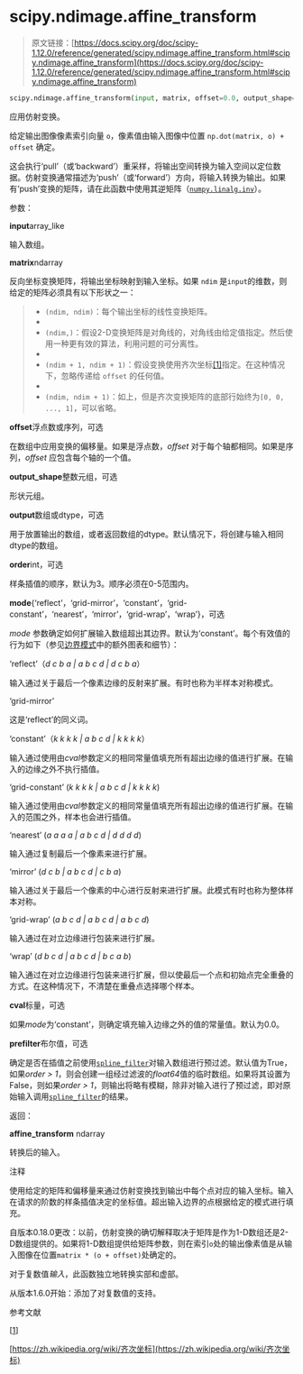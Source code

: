 # scipy.ndimage.affine_transform

> 原文链接：[https://docs.scipy.org/doc/scipy-1.12.0/reference/generated/scipy.ndimage.affine_transform.html#scipy.ndimage.affine_transform](https://docs.scipy.org/doc/scipy-1.12.0/reference/generated/scipy.ndimage.affine_transform.html#scipy.ndimage.affine_transform)

```py
scipy.ndimage.affine_transform(input, matrix, offset=0.0, output_shape=None, output=None, order=3, mode='constant', cval=0.0, prefilter=True)
```

应用仿射变换。

给定输出图像像素索引向量 `o`，像素值由输入图像中位置 `np.dot(matrix, o) + offset` 确定。

这会执行‘pull’（或‘backward’）重采样，将输出空间转换为输入空间以定位数据。仿射变换通常描述为‘push’（或‘forward’）方向，将输入转换为输出。如果有‘push’变换的矩阵，请在此函数中使用其逆矩阵（[`numpy.linalg.inv`](https://numpy.org/devdocs/reference/generated/numpy.linalg.inv.html#numpy.linalg.inv "(in NumPy v2.0.dev0)")）。

参数：

**input**array_like

输入数组。

**matrix**ndarray

反向坐标变换矩阵，将输出坐标映射到输入坐标。如果 `ndim` 是`input`的维数，则给定的矩阵必须具有以下形状之一：

> +   `(ndim, ndim)`：每个输出坐标的线性变换矩阵。
> +   
> +   `(ndim,)`：假设2-D变换矩阵是对角线的，对角线由给定值指定。然后使用一种更有效的算法，利用问题的可分离性。
> +   
> +   `(ndim + 1, ndim + 1)`：假设变换使用齐次坐标[[1]](#rd28fdca2bce5-1)指定。在这种情况下，忽略传递给 `offset` 的任何值。
> +   
> +   `(ndim, ndim + 1)`：如上，但是齐次变换矩阵的底部行始终为`[0, 0, ..., 1]`，可以省略。

**offset**浮点数或序列，可选

在数组中应用变换的偏移量。如果是浮点数，*offset* 对于每个轴都相同。如果是序列，*offset* 应包含每个轴的一个值。

**output_shape**整数元组，可选

形状元组。

**output**数组或dtype，可选

用于放置输出的数组，或者返回数组的dtype。默认情况下，将创建与输入相同dtype的数组。

**order**int，可选

样条插值的顺序，默认为3。顺序必须在0-5范围内。

**mode**{‘reflect’，‘grid-mirror’，‘constant’，‘grid-constant’，‘nearest’，‘mirror’，‘grid-wrap’，‘wrap’}，可选

*mode* 参数确定如何扩展输入数组超出其边界。默认为‘constant’。每个有效值的行为如下（参见[边界模式](../../tutorial/ndimage.html#ndimage-interpolation-modes)中的额外图表和细节）：

‘reflect’（*d c b a | a b c d | d c b a*）

输入通过关于最后一个像素边缘的反射来扩展。有时也称为半样本对称模式。

‘grid-mirror’

这是‘reflect’的同义词。

‘constant’（*k k k k | a b c d | k k k k*）

输入通过使用由*cval*参数定义的相同常量值填充所有超出边缘的值进行扩展。在输入的边缘之外不执行插值。

‘grid-constant’ (*k k k k | a b c d | k k k k*)

输入通过使用由*cval*参数定义的相同常量值填充所有超出边缘的值进行扩展。在输入的范围之外，样本也会进行插值。

‘nearest’ (*a a a a | a b c d | d d d d*)

输入通过复制最后一个像素来进行扩展。

‘mirror’ (*d c b | a b c d | c b a*)

输入通过关于最后一个像素的中心进行反射来进行扩展。此模式有时也称为整体样本对称。

‘grid-wrap’ (*a b c d | a b c d | a b c d*)

输入通过在对立边缘进行包装来进行扩展。

‘wrap’ (*d b c d | a b c d | b c a b*)

输入通过在对立边缘进行包装来进行扩展，但以使最后一个点和初始点完全重叠的方式。在这种情况下，不清楚在重叠点选择哪个样本。

**cval**标量，可选

如果*mode*为‘constant’，则确定填充输入边缘之外的值的常量值。默认为0.0。

**prefilter**布尔值，可选

确定是否在插值之前使用[`spline_filter`](https://docs.scipy.org/doc/scipy/reference/generated/scipy.ndimage.spline_filter.html#scipy.ndimage.spline_filter "scipy.ndimage.spline_filter")对输入数组进行预过滤。默认值为True，如果*order > 1*，则会创建一组经过滤波的*float64*值的临时数组。如果将其设置为False，则如果*order > 1*，则输出将略有模糊，除非对输入进行了预过滤，即对原始输入调用[`spline_filter`](https://docs.scipy.org/doc/scipy/reference/generated/scipy.ndimage.spline_filter.html#scipy.ndimage.spline_filter "scipy.ndimage.spline_filter")的结果。

返回：

**affine_transform** ndarray

转换后的输入。

注释

使用给定的矩阵和偏移量来通过仿射变换找到输出中每个点对应的输入坐标。输入在请求的阶数的样条插值决定的坐标值。超出输入边界的点根据给定的模式进行填充。

自版本0.18.0更改：以前，仿射变换的确切解释取决于矩阵是作为1-D数组还是2-D数组提供的。如果将1-D数组提供给矩阵参数，则在索引`o`处的输出像素值是从输入图像在位置`matrix * (o + offset)`处确定的。

对于复数值*输入*，此函数独立地转换实部和虚部。

从版本1.6.0开始：添加了对复数值的支持。

参考文献

[[1](#id1)]

[https://zh.wikipedia.org/wiki/齐次坐标](https://zh.wikipedia.org/wiki/齐次坐标)
